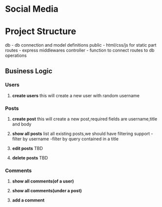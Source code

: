 # Social Media 


# Project Structure

db - db connection and model definitions
public - html/css/js for static part
routes - express middlewares
controller - function to connect routes to db operations


## Business Logic

### Users

1. **create users**
    this will create a new user with random username

### Posts

1. **create post**
    this will create a new post,required fields are username,title and body

2. **show all posts**
    list all existing posts,we should have filtering support
    -filter by username
    -filter by query contained in a title

3. **edit posts**
    TBD

4. **delete posts**
    TBD

### Comments

1. **show all comments(of a user)**

2. **show all comments(under a post)**

3. **add a comment**
